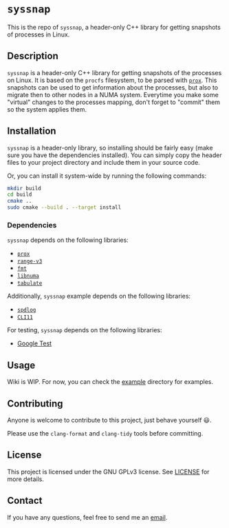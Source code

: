# `syssnap`
This is the repo of `syssnap`, a header-only C++ library for getting snapshots of processes in Linux.

## Description
`syssnap` is a header-only C++ library for getting snapshots of the processes on Linux.
It is based on the `procfs` filesystem, to be parsed with [`prox`](https://github.com/ruben-laso/prox).
This snapshots can be used to get information about the processes, but also to migrate then to other nodes in a NUMA system.
Everytime you make some "virtual" changes to the processes mapping, don't forget to "commit" them so the system applies them.

## Installation
`syssnap` is a header-only library, so installing should be fairly easy (make sure you have the dependencies installed).
You can simply copy the header files to your project directory and include them in your source code.

Or, you can install it system-wide by running the following commands:
```bash
mkdir build
cd build
cmake ..
sudo cmake --build . --target install
```

### Dependencies
`syssnap` depends on the following libraries:
- [`prox`](https://github.com/ruben-laso/prox)
- [`range-v3`](https://github.com/ericniebler/range-v3)
- [`fmt`](https://github.com/fmtlib/fmt)
- [`libnuma`](https://man7.org/linux/man-pages/man3/numa.3.html)
- [`tabulate`](https://github.com/p-ranav/tabulate)

Additionally, `syssnap` example depends on the following libraries:
- [`spdlog`](https://github.com/gabime/spdlog)
- [`CLI11`](https://github.com/CLIUtils/CLI11)

For testing, `syssnap` depends on the following libraries:
- [Google Test](https://github.com/google/googletest)

## Usage
Wiki is WIP. For now, you can check the [example](example) directory for examples.

## Contributing
Anyone is welcome to contribute to this project, just behave yourself :smiley:.

Please use the `clang-format` and `clang-tidy` tools before committing.

## License
This project is licensed under the GNU GPLv3 license. See [LICENSE](LICENSE) for more details.

## Contact
If you have any questions, feel free to send me an [email](mailto:laso@par.tuwien.ac.at).